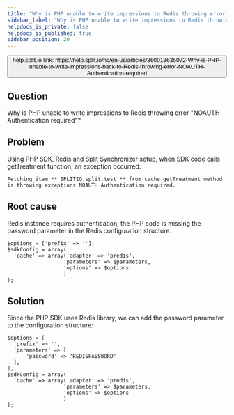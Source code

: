```yaml
---
title: "Why is PHP unable to write impressions to Redis throwing error \"NOAUTH Authentication required\"?"
sidebar_label: "Why is PHP unable to write impressions to Redis throwing error \"NOAUTH Authentication required\"?"
helpdocs_is_private: false
helpdocs_is_published: true
sidebar_position: 20
---
```


<p>
  <button style={{borderRadius:'8px', border:'1px', fontFamily:'Courier New', fontWeight:'800', textAlign:'left'}}> help.split.io link: https://help.split.io/hc/en-us/articles/360018635072-Why-is-PHP-unable-to-write-impressions-back-to-Redis-throwing-error-NOAUTH-Authentication-required </button>
</p>

## Question

Why is PHP unable to write impressions to Redis throwing error "NOAUTH Authentication required"?

## Problem

Using PHP SDK, Redis and Split Synchronizer setup, when SDK code calls getTreatment function, an exception occurred:
```
Fetching item ** SPLITIO.split.test ** from cache getTreatment method is throwing exceptions NOAUTH Authentication required.
```

## Root cause

Redis instance requires authentication, the PHP code is missing the password parameter in the Redis configuration structure.
```
$options = ['prefix' => ''];
$sdkConfig = array(
  'cache' => array('adapter' => 'predis', 
                  'parameters' => $parameters, 
                  'options' => $options
                  )
);
```

## Solution

Since the PHP SDK uses Redis library, we can add the password parameter to the configuration structure:
```
$options = [
  'prefix' => '',
  'parameters' => [
      'password' => 'REDISPASSWORD'
  ],
];
$sdkConfig = array(
  'cache' => array('adapter' => 'predis', 
                  'parameters' => $parameters, 
                  'options' => $options
                  )
);
```